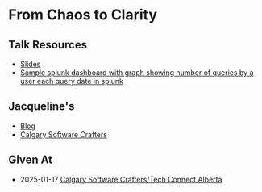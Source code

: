 # From Chaos to Clarity

## Talk Resources
* [Slides](https://github.com/jmasonlee/Talks/blob/master/Slides/Chaos_to_clarity%20%5BAutosaved%5D.pptx.bak.pptx)
* [Sample splunk dashboard with graph showing number of queries by a user each query date in splunk](https://github.com/jmasonlee/Talks/blob/master/Notes/Chaos_to_Clarity/splunk_dashboard.md)

## Jacqueline's

* [Blog](http://jmasonlee.github.io/)
* [Calgary Software Crafters](https://www.meetup.com/Calgary-Software-Crafters/)

## Given At
  * 2025-01-17 [Calgary Software Crafters/Tech Connect Alberta](https://www.meetup.com/calgary-software-crafters/events/305468464/)
